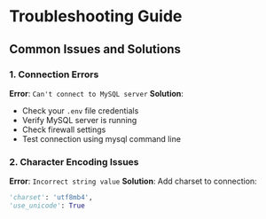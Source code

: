 # Troubleshooting Guide

## Common Issues and Solutions

### 1. Connection Errors
**Error**: `Can't connect to MySQL server`
**Solution**: 
- Check your `.env` file credentials
- Verify MySQL server is running
- Check firewall settings
- Test connection using mysql command line

### 2. Character Encoding Issues
**Error**: `Incorrect string value`
**Solution**:
Add charset to connection:
```python
'charset': 'utf8mb4',
'use_unicode': True
